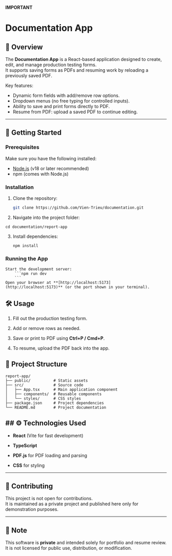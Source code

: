 **IMPORTANT**
# Documentation App

## 📖 Overview
The **Documentation App** is a React-based application designed to create, edit, and manage production testing forms.  
It supports saving forms as PDFs and resuming work by reloading a previously saved PDF.  

Key features:
- Dynamic form fields with add/remove row options.
- Dropdown menus (no free typing for controlled inputs).
- Ability to save and print forms directly to PDF.
- Resume from PDF: upload a saved PDF to continue editing.

---

## 🚀 Getting Started

### Prerequisites
Make sure you have the following installed:
- [Node.js](https://nodejs.org/) (v18 or later recommended)
- npm (comes with Node.js)

### Installation
1. Clone the repository:
   ```bash
   git clone https://github.com/Vien-Trieu/documentation.git
   ```
2. Navigate into the project folder:
```
cd documentation/report-app
```
3. Install dependencies:
   ```
   npm install
   ```
### Running the App
	Start the development server:
		```npm run dev
		```
	Open your browser at **[http://localhost:5173](http://localhost:5173)** (or the port shown in your terminal).
## 🛠️ Usage

1. Fill out the production testing form.
    
2. Add or remove rows as needed.
    
3. Save or print to PDF using **Ctrl+P / Cmd+P**.
    
4. To resume, upload the PDF back into the app.


## 📂 Project Structure
	report-app/
	├── public/          # Static assets
	├── src/             # Source code
	│   ├── App.tsx      # Main application component
	│   ├── components/  # Reusable components
	│   └── styles/      # CSS styles
	├── package.json     # Project dependencies
	└── README.md        # Project documentation

## ## ⚙️ Technologies Used

- **React** (Vite for fast development)
    
- **TypeScript**
    
- **PDF.js** for PDF loading and parsing
    
- **CSS** for styling

---

## 🤝 Contributing
This project is not open for contributions.  
It is maintained as a private project and published here only for demonstration purposes.

---

## 📌 Note
This software is **private** and intended solely for portfolio and resume review.  
It is not licensed for public use, distribution, or modification.
